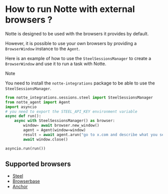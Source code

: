 # How to run Notte with external browsers ?

Notte is designed to be used with the browsers it provides by default.

However, it is possible to use your own browsers by providing a `BrowserWindow` instance to the `Agent`.

Here is an example of how to use the `SteelSessionsManager` to create a `BrowserWindow` and use it to run a task with Notte.

> [!NOTE]
> You need to install the `notte-integrations` package to be able to use the `SteelSessionsManager`.

```python
from notte_integrations.sessions.steel import SteelSessionsManager
from notte_agent import Agent
import asyncio
# you need to export the STEEL_API_KEY environment variable
async def run():
    async with SteelSessionsManager() as browser:
        window= await browser.new_window()
        agent = Agent(window=window)
        result = await agent.arun("go to x.com and describe what you see")
        await window.close()

asyncio.run(run())
```

## Supported browsers

- [Steel](https://steel.dev/)
- [Browserbase](https://browserbase.com/)
- [Anchor](https://anchorbrowser.io/)
